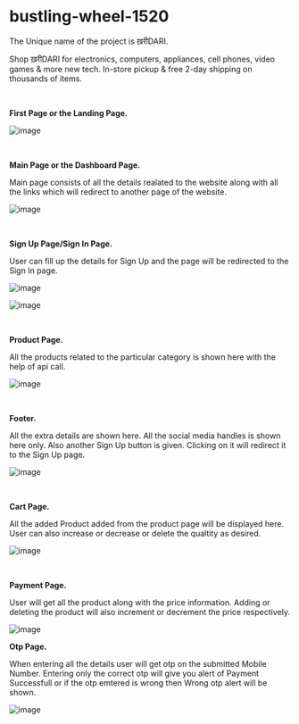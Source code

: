 # bustling-wheel-1520

The Unique name of the project is ख़रीDARI.

Shop ख़रीDARI for electronics, computers, appliances, cell phones, video games & more new tech. In-store pickup & free 2-day shipping on thousands of items.


<br>

**First Page or the Landing Page.**

![image](https://user-images.githubusercontent.com/108060013/201508940-9443eb1a-1b65-4995-bf06-85f096d0f4cf.png)

<br>

**Main Page or the Dashboard Page.**

Main page consists of all the details realated to the website along with all the links which will redirect to another page of the website.

![image](https://user-images.githubusercontent.com/108060013/201509956-3e9a466d-7236-410f-88a5-7bac529a52fd.png)

<br>

**Sign Up Page/Sign In Page.**

User can fill up the details for Sign Up and the page will be redirected to the Sign In page.

![image](https://user-images.githubusercontent.com/108060013/201509975-b737e61d-31b3-4a00-beee-dc841a4ffad5.png)

![image](https://user-images.githubusercontent.com/108060013/201510008-224be492-f99e-4565-8913-3250fa539197.png)

<br>

**Product Page.**

All the products related to the particular category is shown here with the help of api call.

![image](https://user-images.githubusercontent.com/108060013/201510070-bd9df2d1-a1cf-47f9-b18c-b1e4e6340a83.png)

<br>

**Footer.**

All the extra details are shown here. All the social media handles is shown here only. Also another Sign Up button is given. Clicking on it will redirect it to the Sign Up page.

![image](https://user-images.githubusercontent.com/108060013/201510076-aa901422-d5b0-46bd-9bef-7a38e4453e9a.png)

<br>

**Cart Page.**

All the added Product added from the product page will be displayed here. User can also increase or decrease or delete the qualtity as desired. 

![image](https://user-images.githubusercontent.com/108060013/201510086-ed88b47d-acf1-43f7-a995-585b99c4e476.png)

<br>

**Payment Page.**

User will get all the product along with the price information. Adding or deleting the product will also increment or decrement the price respectively.

![image](https://user-images.githubusercontent.com/108060013/201510118-a49aca64-7e72-4ee9-8488-cc7b68387998.png)


**Otp Page.**

When entering all the details user will get otp on the submitted Mobile Number. Entering only the correct otp will give you alert of Payment Successfull or if the otp emtered is wrong then Wrong otp alert will be shown.

![image](https://user-images.githubusercontent.com/108060013/201510137-cdd67bf3-ba14-4f53-a145-ebaf894af5da.png)

